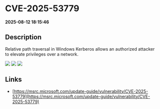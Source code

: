 # CVE-2025-53779

**2025-08-12 18:15:46**

## Description
Relative path traversal in Windows Kerberos allows an authorized attacker to elevate privileges over a network.

![](https://img.shields.io/static/v1?label=Score&message=7.2&color=red)
![](https://img.shields.io/static/v1?label=Severity&message=HIGH&color=red)
![](https://img.shields.io/static/v1?label=CWE&message=Traversal&color=green)

## Links
- [https://msrc.microsoft.com/update-guide/vulnerability/CVE-2025-53779](https://msrc.microsoft.com/update-guide/vulnerability/CVE-2025-53779)
